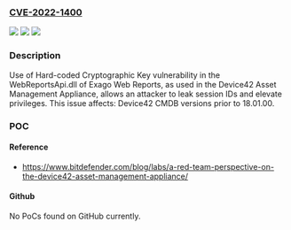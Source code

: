 ### [CVE-2022-1400](https://cve.mitre.org/cgi-bin/cvename.cgi?name=CVE-2022-1400)
![](https://img.shields.io/static/v1?label=Product&message=CMDB&color=blue)
![](https://img.shields.io/static/v1?label=Version&message=n%2Fa&color=blue)
![](https://img.shields.io/static/v1?label=Vulnerability&message=CWE-321%20Use%20of%20Hard-coded%20Cryptographic%20Key&color=brighgreen)

### Description

Use of Hard-coded Cryptographic Key vulnerability in the WebReportsApi.dll of Exago Web Reports, as used in the Device42 Asset Management Appliance, allows an attacker to leak session IDs and elevate privileges. This issue affects: Device42 CMDB versions prior to 18.01.00.

### POC

#### Reference
- https://www.bitdefender.com/blog/labs/a-red-team-perspective-on-the-device42-asset-management-appliance/

#### Github
No PoCs found on GitHub currently.

